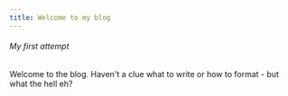```yaml
---
title: Welcome to my blog
---
```

###### My first attempt

Welcome to the blog. Haven't a clue what to write or how to format - but what the hell eh?
